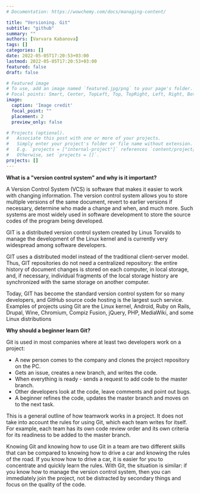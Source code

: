 ```yaml
---
# Documentation: https://wowchemy.com/docs/managing-content/

title: "Versioning. Git"
subtitle: "github"
summary: ""
authors: [Varvara Kabanova]
tags: []
categories: []
date: 2022-05-05T17:20:53+03:00
lastmod: 2022-05-05T17:20:53+03:00
featured: false
draft: false

# Featured image
# To use, add an image named `featured.jpg/png` to your page's folder.
# Focal points: Smart, Center, TopLeft, Top, TopRight, Left, Right, BottomLeft, Bottom, BottomRight.
image:
  caption: 'Image credit'
  focal_point: ""
  placement: 2
  preview_only: false

# Projects (optional).
#   Associate this post with one or more of your projects.
#   Simply enter your project's folder or file name without extension.
#   E.g. `projects = ["internal-project"]` references `content/project/deep-learning/index.md`.
#   Otherwise, set `projects = []`.
projects: []
---
```


**What is a "version control system" and why is it important?**

A Version Control System (VCS) is software that makes it easier to work with changing information. The version control system allows you to store multiple versions of the same document, revert to earlier versions if necessary, determine who made a change and when, and much more. Such systems are most widely used in software development to store the source codes of the program being developed.

GIT is a distributed version control system created by Linus Torvalds to manage the development of the Linux kernel and is currently very widespread among software developers.

GIT uses a distributed model instead of the traditional client-server model. Thus, GIT repositories do not need a centralized repository: the entire history of document changes is stored on each computer, in local storage, and, if necessary, individual fragments of the local storage history are synchronized with the same storage on another computer.

Today, GIT has become the standard version control system for so many developers, and GitHub source code hosting is the largest such service. Examples of projects using Git are the Linux kernel, Android, Ruby on Rails, Drupal, Wine, Chromium, Compiz Fusion, jQuery, PHP, MediaWiki, and some Linux distributions

**Why should a beginner learn Git?**

Git is used in most companies where at least two developers work on a project:

- A new person comes to the company and clones the project repository on the PC.
- Gets an issue, creates a new branch, and writes the code.
- When everything is ready - sends a request to add code to the master branch.
- Other developers look at the code, leave comments and point out bugs.
- A beginner refines the code, updates the master branch and moves on to the next task.

This is a general outline of how teamwork works in a project. It does not take into account the rules for using Git, which each team writes for itself. For example, each team has its own code review order and its own criteria for its readiness to be added to the master branch.

Knowing Git and knowing how to use Git in a team are two different skills that can be compared to knowing how to drive a car and knowing the rules of the road. If you know how to drive a car, it is easier for you to concentrate and quickly learn the rules. With Git, the situation is similar: if you know how to manage the version control system, then you can immediately join the project, not be distracted by secondary things and focus on the quality of the code.